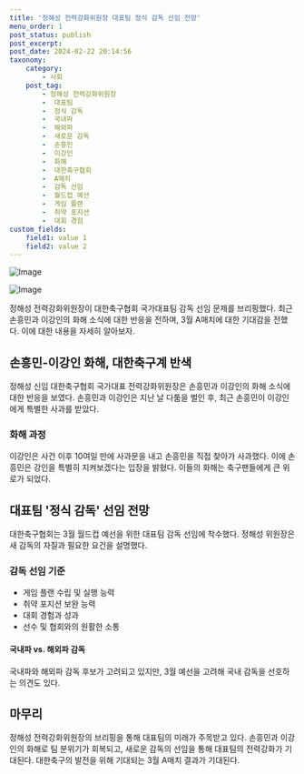 ```yaml
---
title: '정해성 전력강화위원장 대표팀 정식 감독 선임 전망'
menu_order: 1
post_status: publish
post_excerpt: 
post_date: 2024-02-22 20:14:56
taxonomy:
    category:
        - 사회
    post_tag:
        - 정해성 전력강화위원장
        -  대표팀
        -  정식 감독
        -  국내파
        -  해외파
        -  새로운 감독
        -  손흥민
        -  이강인
        -  화해
        -  대한축구협회
        -  A매치
        -  감독 선임
        -  월드컵 예선
        -  게임 플랜
        -  취약 포지션
        -  대회 경험
custom_fields:
    field1: value 1
    field2: value 2
---
```


![Image](https://imgnews.pstatic.net/image/005/2024/02/22/2024022205024449460_1708545764_0019819737_20240222084401578.jpg?type=w647)

![Image](https://imgnews.pstatic.net/image/005/2024/02/22/2024022205350749468_1708547709_0019819737_20240222084401582.jpg?type=w647)

정해성 전력강화위원장이 대한축구협회 국가대표팀 감독 선임 문제를 브리핑했다. 최근 손흥민과 이강인의 화해 소식에 대한 반응을 전하며, 3월 A매치에 대한 기대감을 전했다. 이에 대한 내용을 자세히 알아보자.
## 손흥민-이강인 화해, 대한축구계 반색
정해성 신임 대한축구협회 국가대표 전력강화위원장은 손흥민과 이강인의 화해 소식에 대한 반응을 보였다. 손흥민과 이강인은 지난 날 다툼을 벌인 후, 최근 손흥민이 이강인에게 특별한 사과를 받았다.
### 화해 과정
이강인은 사건 이후 10여일 만에 사과문을 내고 손흥민을 직접 찾아가 사과했다. 이에 손흥민은 강인을 특별히 지켜보겠다는 입장을 밝혔다. 이들의 화해는 축구팬들에게 큰 위로가 되었다.
## 대표팀 '정식 감독' 선임 전망
대한축구협회는 3월 월드컵 예선을 위한 대표팀 감독 선임에 착수했다. 정해성 위원장은 새 감독의 자질과 필요한 요건을 설명했다. 
### 감독 선임 기준
- 게임 플랜 수립 및 실행 능력
- 취약 포지션 보완 능력
- 대회 경험과 성과
- 선수 및 협회와의 원활한 소통
#### 국내파 vs. 해외파 감독
국내파와 해외파 감독 후보가 고려되고 있지만, 3월 예선을 고려해 국내 감독을 선호하는 의견도 있다.
## 마무리
정해성 전력강화위원장의 브리핑을 통해 대표팀의 미래가 주목받고 있다. 손흥민과 이강인의 화해로 팀 분위기가 회복되고, 새로운 감독의 선임을 통해 대표팀의 전력강화가 기대된다. 대한축구의 발전을 위해 기대되는 3월 A매치 결과가 기대된다.
